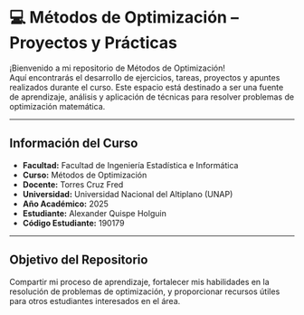 # 💻 Métodos de Optimización – Proyectos y Prácticas

¡Bienvenido a mi repositorio de Métodos de Optimización!  
Aquí encontrarás el desarrollo de ejercicios, tareas, proyectos y apuntes realizados durante el curso. Este espacio está destinado a ser una fuente de aprendizaje, análisis y aplicación de técnicas para resolver problemas de optimización matemática.

---

## Información del Curso

- **Facultad:** Facultad de Ingeniería Estadística e Informática
- **Curso:** Métodos de Optimización
- **Docente:** Torres Cruz Fred
- **Universidad:** Universidad Nacional del Altiplano (UNAP)
- **Año Académico:** 2025
- **Estudiante:** Alexander Quispe Holguin
- **Código Estudiante:** 190179

---

## Objetivo del Repositorio

Compartir mi proceso de aprendizaje, fortalecer mis habilidades en la resolución de problemas de optimización, y proporcionar recursos útiles para otros estudiantes interesados en el área.
